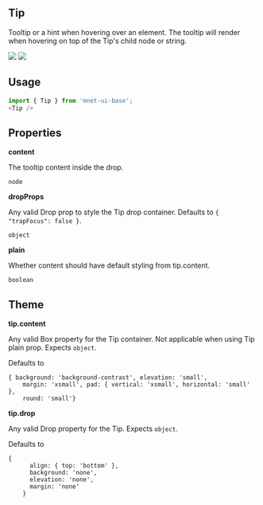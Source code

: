 ## Tip
Tooltip or a hint when hovering over an element. The tooltip will render 
      when hovering on top of the Tip's child node or string.

[![](https://cdn-images-1.medium.com/fit/c/120/120/1*TD1P0HtIH9zF0UEH28zYtw.png)](https://storybook.MnetUIBase.io/?selectedKind=Controls-Tip&full=0&stories=1&panelRight=0) [![](https://codesandbox.io/static/img/play-codesandbox.svg)](https://codesandbox.io/s/github/MnetUIBase/MnetUIBase-sandbox?initialpath=/tip&module=%2Fsrc%2FTip.js)
## Usage

```javascript
import { Tip } from 'mnet-ui-base';
<Tip />
```

## Properties

**content**

The tooltip content inside the drop.

```
node
```

**dropProps**

Any valid Drop prop to style the Tip drop container. Defaults to `{
  "trapFocus": false
}`.

```
object
```

**plain**

Whether content should have default styling from tip.content.

```
boolean
```
  
## Theme
  
**tip.content**

Any valid Box property for the Tip container. Not applicable 
    when using Tip plain prop. Expects `object`.

Defaults to

```
{ background: 'background-contrast', elevation: 'small', 
    margin: 'xsmall', pad: { vertical: 'xsmall', horizontal: 'small' }, 
    round: 'small'}
```

**tip.drop**

Any valid Drop property for the Tip. Expects `object`.

Defaults to

```
{
      align: { top: 'bottom' },   
      background: 'none',
      elevation: 'none',
      margin: 'none'
    }
```
